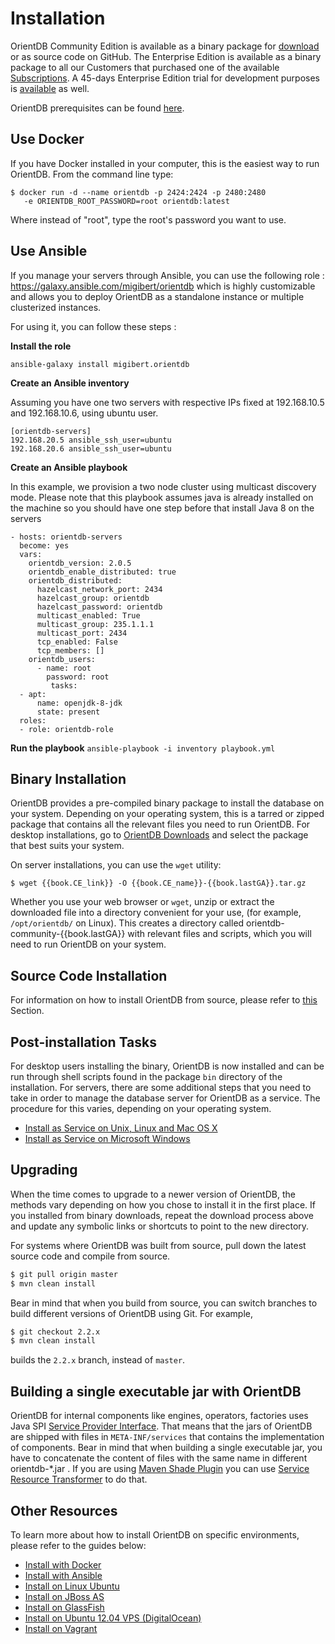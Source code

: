 
<!-- proofread 2015-12-10 SAM -->

# Installation

OrientDB Community Edition is available as a binary package for [download](http://orientdb.com/download/) or as source code on GitHub. The Enterprise Edition is available as a binary package to all our Customers that purchased one of the available [Subscriptions](http://orientdb.com/support/). A 45-days Enterprise Edition trial for development purposes is [available](http://orientdb.com/orientdb-enterprise/) as well.
 
OrientDB prerequisites can be found [here](../admin/installation/Prerequisites.md).

## Use Docker

If you have Docker installed in your computer, this is the easiest way to run OrientDB. From the command line type:

    $ docker run -d --name orientdb -p 2424:2424 -p 2480:2480
       -e ORIENTDB_ROOT_PASSWORD=root orientdb:latest

Where instead of "root", type the root's password you want to use.

## Use Ansible

If you manage your servers through Ansible, you can use the following role : https://galaxy.ansible.com/migibert/orientdb which is highly customizable and allows you to deploy OrientDB as a standalone instance or multiple clusterized instances.

For using it, you can follow these steps :

**Install the role**
```
ansible-galaxy install migibert.orientdb
```

**Create an Ansible inventory** 

Assuming you have one two servers with respective IPs fixed at 192.168.10.5 and 192.168.10.6, using ubuntu user.
```
[orientdb-servers]
192.168.20.5 ansible_ssh_user=ubuntu
192.168.20.6 ansible_ssh_user=ubuntu
```

**Create an Ansible playbook**

In this example, we provision a two node cluster using multicast discovery mode. Please note that this playbook assumes java is already installed on the machine so you should have one step before that install Java 8 on the servers
```
- hosts: orientdb-servers
  become: yes
  vars:
    orientdb_version: 2.0.5
    orientdb_enable_distributed: true
    orientdb_distributed:
      hazelcast_network_port: 2434
      hazelcast_group: orientdb
      hazelcast_password: orientdb
      multicast_enabled: True
      multicast_group: 235.1.1.1
      multicast_port: 2434
      tcp_enabled: False
      tcp_members: []
    orientdb_users:
      - name: root
        password: root
         tasks:
  - apt:
      name: openjdk-8-jdk
      state: present
  roles:
  - role: orientdb-role
```

**Run the playbook**
`ansible-playbook -i inventory playbook.yml`


## Binary Installation

OrientDB provides a pre-compiled binary package to install the database on your system.  Depending on your operating system, this is a tarred or zipped package that contains all the relevant files you need to run OrientDB. For desktop installations, go to [OrientDB Downloads](http://orientdb.com/download/) and select the package that best suits your system.

On server installations, you can use the `wget` utility:

<pre><code class="lang-sh">$ wget {{book.CE_link}} -O {{book.CE_name}}-{{book.lastGA}}.tar.gz</code></pre>	

Whether you use your web browser or `wget`, unzip or extract the downloaded file into a directory convenient for your use, (for example, `/opt/orientdb/` on Linux).  This creates a directory called orientdb-community-{{book.lastGA}} with relevant files and scripts, which you will need to run OrientDB on your system.


## Source Code Installation

For information on how to install OrientDB from source, please refer to [this](../admin/installation/Installation-from-Source.md) Section.


## Post-installation Tasks

For desktop users installing the binary, OrientDB is now installed and can be run through shell scripts found in the package `bin` directory of the installation.  For servers, there are some additional steps that you need to take in order to manage the database server for OrientDB as a service.  The procedure for this varies, depending on your operating system.

- [Install as Service on Unix, Linux and Mac OS X](../admin/Unix-Service.md)
- [Install as Service on Microsoft Windows](../admin/Windows-Service.md)


## Upgrading

When the time comes to upgrade to a newer version of OrientDB, the methods vary depending on how you chose to install it in the first place.  If you installed from binary downloads, repeat the download process above and update any symbolic links or shortcuts to point to the new directory.

For systems where OrientDB was built from source, pull down the latest source code and compile from source.

```sh
$ git pull origin master
$ mvn clean install
```

Bear in mind that when you build from source, you can switch branches to build different versions of OrientDB using Git.  For example,

```sh
$ git checkout 2.2.x
$ mvn clean install
```

builds the `2.2.x` branch, instead of `master`.

## Building a single executable jar with OrientDB

OrientDB for internal components like engines, operators, factories uses Java SPI [Service Provider Interface](https://docs.oracle.com/javase/tutorial/ext/basics/spi.html). That means that the jars of OrientDB are shipped with files in `META-INF/services` that contains the implementation of components. Bear in mind that when building a single executable jar, you have to concatenate the content of files with the same name in different orientdb-*.jar . If you are using [Maven Shade Plugin](https://maven.apache.org/plugins/maven-shade-plugin/) you can use [Service Resource Transformer](https://maven.apache.org/plugins/maven-shade-plugin/examples/resource-transformers.html#ServicesResourceTransformer) to do that.

## Other Resources

To learn more about how to install OrientDB on specific environments, please refer to the guides below:

- [Install with Docker](../admin/Docker-Home.md)
- [Install with Ansible](https://github.com/migibert/orientdb-role)
- [Install on Linux Ubuntu](http://famvdploeg.com/blog/2013/01/setting-up-an-orientdb-server-on-ubuntu/)
- [Install on JBoss AS](http://team.ops4j.org/wiki/display/ORIENT/Installation+on+JBoss+AS)
- [Install on GlassFish](http://team.ops4j.org/wiki/display/ORIENT/Installation+on+GlassFish)
- [Install on Ubuntu 12.04 VPS (DigitalOcean)](https://www.digitalocean.com/community/articles/how-to-install-and-use-orientdb-on-an-ubuntu-12-04-vps)
- [Install on Vagrant](https://bitbucket.org/nuspy/vagrant-orientdb-with-tinkerpop/overview)
